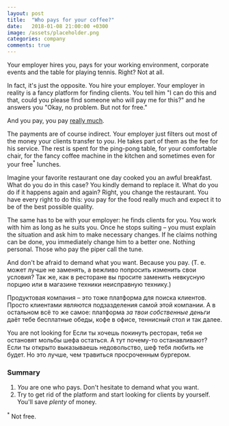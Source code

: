 ```yaml
---
layout: post
title:  "Who pays for your coffee?"
date:   2018-01-08 21:00:00 +0300
image: /assets/placeholder.png
categories: company
comments: true
---
```


Your employer hires you, pays for your working environment, corporate events and the table for playing tennis. Right? Not at all.

In fact, it's just the opposite. You hire your employer. Your employer in reality is a fancy platform for finding clients. You tell him "I can do this and that, could you please find someone who will pay me for this?" and he answers you "Okay, no problem. But not for free."

And you pay, you pay [really much](http://TODO-proof-link).

The payments are of course indirect. Your employer just filters out most of the money your clients transfer to _you_. He takes part of them as the fee for his service. The rest is spent for the ping-pong table, for your comfortable chair, for the fancy coffee machine in the kitchen and sometimes even for your free<sup>*</sup> lunches.

Imagine your favorite restaurant one day cooked you an awful breakfast. What do you do in this case? You kindly demand to replace it. What do you do if it happens again and again?  Right, you change the restaurant. You have every right to do this: you pay for the food really much and expect it to be of the best possible quality.

The same has to be with your employer: he finds clients for you. You work with him as long as he suits you. Once he stops suiting – you must explain the situation and ask him to make necessary changes. If he claims nothing can be done, you immediately change him to a better one. Nothing personal. Those who pay the piper call the tune.

And don't be afraid to demand what you want. Because you pay. (Т. е. может лучше не заменять, а вежливо попросить изменить свои условия? Так же, как в ресторане вы просите заменить невкусную порцию или в магазине техники неисправную технику.)

Продуктовая компания – это тоже платформа для поиска клиентов. Просто клиентами являются подзазделения самой этой компании. А в остальном всё то же самое: платформа _за твои собственные деньги_ даёт тебе бесплатные обеды, кофе в офисе, теннисный стол и так далее.

You are not looking for 
Если ты хочешь покинуть ресторан, тебя не остановят мольбы шефа остаться. А тут почему-то останавливают?
Если ты открыто выказываешь недовольство, шеф тебя любить не будет. Но это лучше, чем травиться просроченным бургером.

### Summary

1. _You_ are one who pays. Don't hesitate to demand what you want.
2. Try to get rid of the platform and start looking for clients by yourself. You'll save _plenty_ of money.

<sup>*</sup> Not free.
